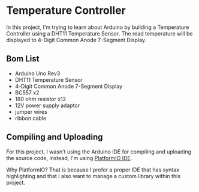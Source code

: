 # Temperature Controller

In this project, I'm trying to learn about Arduino by building a Temperature Controller using a DHT11 Temperature Sensor. The read temperature will be displayed to 4-Digit Common Anode 7-Segment Display.

## Bom List

* Arduino Uno Rev3
* DHT11 Temperature Sensor
* 4-Digit Common Anode 7-Segment Display
* BC557 x2
* 180 ohm resistor x12
* 12V power supply adaptor
* jumper wires
* ribbon cable

## Compiling and Uploading

For this project, I wasn't using the Arduino IDE for compiling and uploading the source code, instead, I'm using [PlatformIO IDE](http://platformio.org/platformio-ide).

Why PlatformIO? That is because I prefer a proper IDE that has syntax highlighting and that I also want to manage a custom library within this project.
